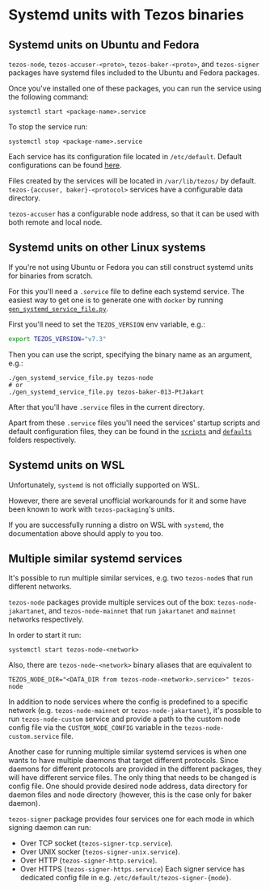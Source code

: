 <!--
   - SPDX-FileCopyrightText: 2021 Oxhead Alpha
   - SPDX-License-Identifier: LicenseRef-MIT-OA
   -->
# Systemd units with Tezos binaries

<a name="ubuntu-and-fedora"></a>
## Systemd units on Ubuntu and Fedora

`tezos-node`, `tezos-accuser-<proto>`, `tezos-baker-<proto>`,
and `tezos-signer` packages have systemd files included to the
Ubuntu and Fedora packages.

Once you've installed one of these packages, you can run the service
using the following command:
```
systemctl start <package-name>.service
```
To stop the service run:
```
systemctl stop <package-name>.service
```

Each service has its configuration file located in `/etc/default`. Default
configurations can be found [here](../docker/package/defaults/).

Files created by the services will be located in `/var/lib/tezos/` by default.
`tezos-{accuser, baker}-<protocol>` services have a configurable
data directory.

`tezos-accuser` has a configurable node address, so that it can be used with both
remote and local node.

<a name="generic-linux"></a>
## Systemd units on other Linux systems

If you're not using Ubuntu or Fedora you can still construct systemd units for binaries
from scratch.

For this you'll need a `.service` file to define each systemd service.
The easiest way to get one is to generate one with `docker` by running [`gen_systemd_service_file.py`](../gen_systemd_service_file.py).

First you'll need to set the `TEZOS_VERSION` env variable, e.g.:
```sh
export TEZOS_VERSION="v7.3"
```
Then you can use the script, specifying the binary name as an argument, e.g.:
```
./gen_systemd_service_file.py tezos-node
# or
./gen_systemd_service_file.py tezos-baker-013-PtJakart
```
After that you'll have `.service` files in the current directory.

Apart from these `.service` files you'll need the services' startup scripts and default
configuration files, they can be found in the [`scripts`](../docker/package/scripts) and
[`defaults`](../docker/package/defaults) folders respectively.

## Systemd units on WSL

Unfortunately, `systemd` is not officially supported on WSL.

However, there are several unofficial workarounds for it and some have been known to work with `tezos-packaging`'s units.

If you are successfully running a distro on WSL with `systemd`, the documentation above should apply to you too.

## Multiple similar systemd services

It's possible to run multiple similar services, e.g. two `tezos-node`s that run different
networks.

`tezos-node` packages provide multiple services out of the box:
`tezos-node-jakartanet`, and `tezos-node-mainnet` that run
`jakartanet` and `mainnet` networks respectively.

In order to start it run:
```
systemctl start tezos-node-<network>
```

Also, there are `tezos-node-<network>` binary aliases that are equivalent to
```
TEZOS_NODE_DIR="<DATA_DIR from tezos-node-<network>.service>" tezos-node
```

In addition to node services where the config is predefined to a specific network
(e.g. `tezos-node-mainnet` or `tezos-node-jakartanet`), it's possible to run `tezos-node-custom`
service and provide a path to the custom node config file via the
`CUSTOM_NODE_CONFIG` variable in the `tezos-node-custom.service` file.

Another case for running multiple similar systemd services is when one wants to have
multiple daemons that target different protocols.
Since daemons for different protocols are provided in the different packages, they will
have different service files. The only thing that needs to be changed is config file.
One should provide desired node address, data directory for daemon files and node directory
(however, this is the case only for baker daemon).

`tezos-signer` package provides four services one for each mode in which signing daemon can run:
* Over TCP socket (`tezos-signer-tcp.service`).
* Over UNIX socker (`tezos-signer-unix.service`).
* Over HTTP (`tezos-signer-http.service`).
* Over HTTPS (`tezos-signer-https.service`)
Each signer service has dedicated config file in e.g. `/etc/default/tezos-signer-{mode}`.

